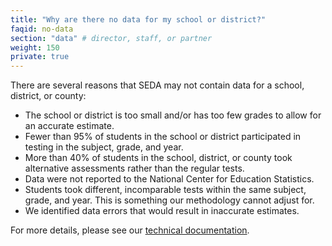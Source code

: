 ```yaml
---
title: "Why are there no data for my school or district?"
faqid: no-data
section: "data" # director, staff, or partner
weight: 150
private: true
---
```

There are several reasons that SEDA may not contain data for a school, district, or county: 

- The school or district is too small and/or has too few grades to allow for an accurate estimate.
- Fewer than 95% of students in the school or district participated in testing in the subject, grade, and year. 
- More than 40% of students in the school, district, or county took alternative assessments rather than the regular tests.
- Data were not reported to the National Center for Education Statistics.
- Students took different, incomparable tests within the same subject, grade, and year. This is something our methodology cannot adjust for.
- We identified data errors that would result in inaccurate estimates.


For more details, please see our <a href="https://stacks.stanford.edu/file/druid:db586ns4974/seda_documentation_4.0.pdf" target="_blank">technical documentation</a>.






